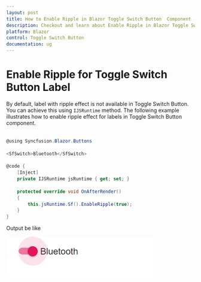 ```yaml
---
layout: post
title: How to Enable Ripple in Blazor Toggle Switch Button  Component | Syncfusion
description: Checkout and learn about Enable Ripple in Blazor Toggle Switch Button  component of Syncfusion, and more details.
platform: Blazor
control: Toggle Switch Button 
documentation: ug
---
```


# Enable Ripple for Toggle Switch Button Label

By default, label with ripple effect is not available in Toggle Switch Button. You can achieve this using `IJSRuntime` method. The following example illustrates how to enable ripple effect for labels in Toggle Switch Button component.

```csharp

@using Syncfusion.Blazor.Buttons

<SfSwitch>Bluetooth</SfSwitch>

@code {
    [Inject]
    private IJSRuntime jsRuntime { get; set; }

    protected override void OnAfterRender()
    {
        this.jsRuntime.Sf().EnableRipple(true);
    }
}

```

Output be like

![Switch Sample](./../images/switch-ripple.png)